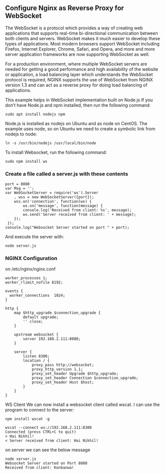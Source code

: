 ## Configure Nginx as Reverse Proxy for WebSocket

The WebSocket is a protocol which provides a way of creating web applications that supports real-time bi-directional communication between both clients and servers. WebSocket makes it much easier to develop these types of applications. Most modern browsers support WebSocket including Firefox, Internet Explorer, Chrome, Safari, and Opera, and more and more server application frameworks are now supporting WebSocket as well.


For a production environment, where multiple WebSocket servers are needed for getting a good performance and high availability of the website or application, a load balancing layer which understands the WebSocket protocol is required, NGINX supports the use of WebSocket from NGINX version 1.3 and can act as a reverse proxy for doing load balancing of applications.


This example helps in WebSocket implementation built on Node.js
If you don’t have Node.js and npm installed, then run the following command:
```
sudo apt install nodejs npm
```
Node.js is installed as nodejs on Ubuntu and as node on CentOS. The example uses node, so on Ubuntu we need to create a symbolic link from nodejs to node:
```
ln -s /usr/bin/nodejs /usr/local/bin/node
```

To install Websocket, run the following command:
```
sudo npm install ws
```
### Create a file called a server.js with these contents
```
port = 8080
var Msg = '';
var WebSocketServer = require('ws').Server
    , wss = new WebSocketServer({port});
    wss.on('connection', function(ws) {
        ws.on('message', function(message) {
        console.log('Received from client: %s', message);
        ws.send('Server received from client: ' + message);
    });
 });
console.log("Websocket Server started on port " + port);
```
And execute the server with:
```
node server.js
```

### NGINX Configuration
on /etc/nginx/nginx.conf
```
worker_processes 1;
worker_rlimit_nofile 8192;

events {
  worker_connections  1024;
}

http {
    map $http_upgrade $connection_upgrade {
        default upgrade;
        '' close;
    }
 
    upstream websocket {
        server 192.168.2.111:8080;
    }
 
    server {
        listen 8300;
        location / {
            proxy_pass http://websocket;
            proxy_http_version 1.1;
            proxy_set_header Upgrade $http_upgrade;
            proxy_set_header Connection $connection_upgrade;
            proxy_set_header Host $host;
        }
    }
}
```

WS Client
We can now install a websocket client called wscat. I can use the program to connect to the server:
```
npm install wscat -g

wscat --connect ws://192.168.2.111:8300
Connected (press CTRL+C to quit)
> Hai Nikhil!
< Server received from client: Hai Nikhil!
```

on server we can see the below message 
```
node server.js
Websocket Server started on Port 8080
Received from client: Konbanwa!
```

